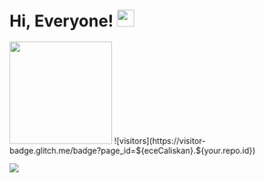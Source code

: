 # Hi, Everyone! <img src="https://raw.githubusercontent.com/MartinHeinz/MartinHeinz/master/wave.gif" width="30px">

<img height="180em" src="https://github-readme-stats.vercel.app/api?username=eceCaliskan&show_icons=true&hide_border=true&&count_private=true&include_all_commits=true" />
![visitors](https://visitor-badge.glitch.me/badge?page_id=${eceCaliskan}.${your.repo.id})

![](https://img.shields.io/badge/<WORD_ON_LEFT>-<WORD_ON_RIGHT>-informational?style=flat&logo=<LOGO_NAME>&logoColor=white&color=2bbc8a)




